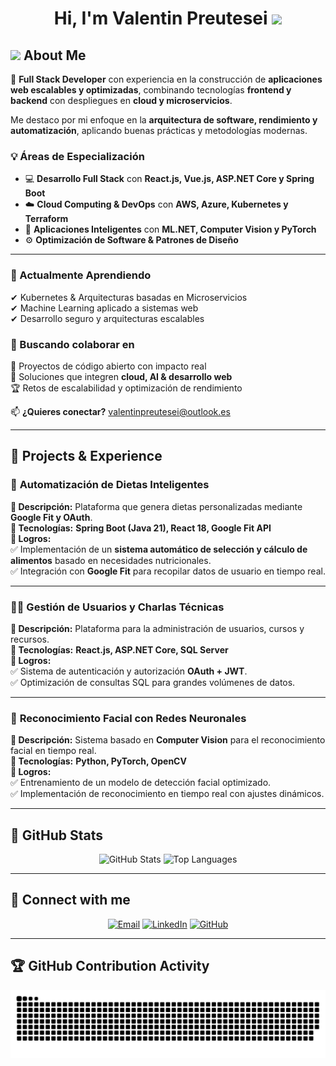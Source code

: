 <h1 align="center"><b>Hi, I'm Valentin Preutesei </b><img src="https://media.giphy.com/media/hvRJCLFzcasrR4ia7z/giphy.gif" width="35"></h1>

## <picture><img src="https://github.com/7oSkaaa/7oSkaaa/blob/main/Images/about_me.gif?raw=true" width=50px></picture> About Me

🚀 **Full Stack Developer** con experiencia en la construcción de **aplicaciones web escalables y optimizadas**, combinando tecnologías **frontend y backend** con despliegues en **cloud y microservicios**.

Me destaco por mi enfoque en la **arquitectura de software, rendimiento y automatización**, aplicando buenas prácticas y metodologías modernas.  

### **💡 Áreas de Especialización**
- 💻 **Desarrollo Full Stack** con **React.js, Vue.js, ASP.NET Core y Spring Boot**  
- ☁️ **Cloud Computing & DevOps** con **AWS, Azure, Kubernetes y Terraform**  
- 🤖 **Aplicaciones Inteligentes** con **ML.NET, Computer Vision y PyTorch**  
- ⚙️ **Optimización de Software & Patrones de Diseño**  

---

### **🌱 Actualmente Aprendiendo**
✔ Kubernetes & Arquitecturas basadas en Microservicios  
✔ Machine Learning aplicado a sistemas web  
✔ Desarrollo seguro y arquitecturas escalables  

### **👯 Buscando colaborar en**
🚀 Proyectos de código abierto con impacto real  
📡 Soluciones que integren **cloud, AI & desarrollo web**  
🏆 Retos de escalabilidad y optimización de rendimiento  

📫 **¿Quieres conectar?** <a href="mailto:valentinpreutesei@outlook.es">valentinpreutesei@outlook.es</a>  

---

## 📌 **Projects & Experience**

### 🥗 **Automatización de Dietas Inteligentes**
**🔹 Descripción:** Plataforma que genera dietas personalizadas mediante **Google Fit y OAuth**.  
**🔹 Tecnologías:** **Spring Boot (Java 21), React 18, Google Fit API**  
**🔹 Logros:**  
✅ Implementación de un **sistema automático de selección y cálculo de alimentos** basado en necesidades nutricionales.  
✅ Integración con **Google Fit** para recopilar datos de usuario en tiempo real.  

---

### 🧑‍⚖️ **Gestión de Usuarios y Charlas Técnicas**  
**🔹 Descripción:** Plataforma para la administración de usuarios, cursos y recursos.  
**🔹 Tecnologías:** **React.js, ASP.NET Core, SQL Server**  
**🔹 Logros:**  
✅ Sistema de autenticación y autorización **OAuth + JWT**.  
✅ Optimización de consultas SQL para grandes volúmenes de datos.  

---

### 🤖 **Reconocimiento Facial con Redes Neuronales**  
**🔹 Descripción:** Sistema basado en **Computer Vision** para el reconocimiento facial en tiempo real.  
**🔹 Tecnologías:** **Python, PyTorch, OpenCV**  
**🔹 Logros:**  
✅ Entrenamiento de un modelo de detección facial optimizado.  
✅ Implementación de reconocimiento en tiempo real con ajustes dinámicos.  

---

## 🚀 **GitHub Stats**
<p align="center">
  <img src="https://github-readme-stats.vercel.app/api?username=valentintic&show_icons=true&theme=radical" width="48%" alt="GitHub Stats">
  <img src="https://github-readme-stats.vercel.app/api/top-langs/?username=valentintic&layout=compact&theme=radical" width="48%" alt="Top Languages">
</p>

---

## 🤝 **Connect with me**
<p align="center">
	<a href="mailto:valentinpreutesei@outlook.es"><img src="https://img.shields.io/badge/email-%23EA4335.svg?style=plastic&logo=gmail&logoColor=white" alt="Email"/></a>
	<a href="https://www.linkedin.com/in/valentinpreutesei/"><img src="https://img.shields.io/badge/linkedin-%230A66C2.svg?style=plastic&logo=linkedin&logoColor=white" alt="LinkedIn"/></a>
	<a href="https://github.com/valentintic"><img src="https://img.shields.io/badge/github-%23181717.svg?style=plastic&logo=github&logoColor=white" alt="GitHub"/></a>
</p>

---

## 🏆 **GitHub Contribution Activity**
<p align="center">
  <img src="https://raw.githubusercontent.com/Elanza-48/Elanza-48/main/resources/img/github-contribution-grid-snake.svg"
    alt="GitHub Contribution Snake" />
</p>
